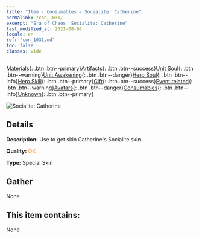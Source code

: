 ```yaml
---
title: "Item - Consumables - Socialite: Catherine"
permalink: /con_1031/
excerpt: "Era of Chaos  Socialite: Catherine"
last_modified_at: 2021-08-04
locale: en
ref: "con_1031.md"
toc: false
classes: wide
---
```

 [Materials](/Items/){: .btn .btn--primary}[Artifacts](/Items/Artifacts/){: .btn .btn--success}[Unit Soul](/Items/UnitSoul/){: .btn .btn--warning}[Unit Awakening](/Items/UnitAwakening/){: .btn .btn--danger}[Hero Soul](/Items/HeroSoul/){: .btn .btn--info}[Hero Skill](/Items/HeroSkill/){: .btn .btn--primary}[Gift](/Items/Gift/){: .btn .btn--success}[Event related](/Items/Events/){: .btn .btn--warning}[Avatars](/Items/Avatars/){: .btn .btn--danger}[Consumables](/Items/Consumables/){: .btn .btn--info}[Unknown](/Items/Unknown/){: .btn .btn--primary}

 ![Socialite: Catherine](/images/h/h_Catherine8.jpg)

## Details
 **Description:** Use to get skin Catherine's Socialite skin

 **Quality:** <span style="color: #FF8C00">OK</span>

 **Type:** Special Skin

## Gather

  None

## This item contains:

  None

